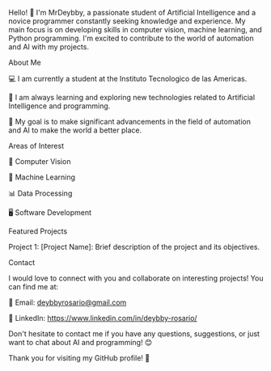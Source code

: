 Hello! 👋 I'm MrDeybby, a passionate student of Artificial Intelligence and a novice programmer constantly seeking knowledge and experience. My main focus is on developing skills in computer vision, machine learning, and Python programming. I'm excited to contribute to the world of automation and AI with my projects.

About Me

💻 I am currently a student at the Instituto Tecnologico de las Americas.

🌱 I am always learning and exploring new technologies related to Artificial Intelligence and programming.

🚀 My goal is to make significant advancements in the field of automation and AI to make the world a better place.


Areas of Interest

🤖 Computer Vision

🧠 Machine Learning

📊 Data Processing

🖥️ Software Development



Featured Projects

Project 1: [Project Name]: Brief description of the project and its objectives.


Contact

I would love to connect with you and collaborate on interesting projects! You can find me at:


📧 Email: deybbyrosario@gmail.com

🔗 LinkedIn: https://www.linkedin.com/in/deybby-rosario/


Don't hesitate to contact me if you have any questions, suggestions, or just want to chat about AI and programming! 😊

Thank you for visiting my GitHub profile! 🚀
